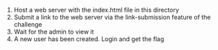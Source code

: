 1. Host a web server with the index.html file in this directory
2. Submit a link to the web server via the link-submission feature of the challenge
3. Wait for the admin to view it
4. A new user has been created. Login and get the flag
